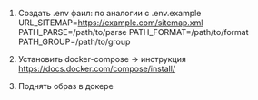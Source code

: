 1. Создать .env фаил: по аналогии с .env.example
   URL_SITEMAP=https://example.com/sitemap.xml
   PATH_PARSE=/path/to/parse
   PATH_FORMAT=/path/to/format
   PATH_GROUP=/path/to/group

2. Установить docker-compose -> инструкция https://docs.docker.com/compose/install/

3. Поднять образ в докере